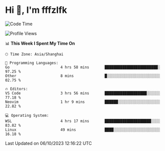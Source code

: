 # Hi 👋, I'm fffzlfk

<!--START_SECTION:waka-->
![Code Time](http://img.shields.io/badge/Code%20Time-472%20hrs%201%20min-blue)

![Profile Views](http://img.shields.io/badge/Profile%20Views-0-blue)

📊 **This Week I Spent My Time On** 

```text
🕑︎ Time Zone: Asia/Shanghai

💬 Programming Languages: 
Go                       4 hrs 58 mins       ████████████████████████░   97.25 % 
Other                    8 mins              █░░░░░░░░░░░░░░░░░░░░░░░░   02.75 % 

🔥 Editors: 
VS Code                  3 hrs 56 mins       ███████████████████░░░░░░   77.18 % 
Neovim                   1 hr 9 mins         ██████░░░░░░░░░░░░░░░░░░░   22.82 % 

💻 Operating System: 
WSL                      4 hrs 17 mins       █████████████████████░░░░   83.82 % 
Linux                    49 mins             ████░░░░░░░░░░░░░░░░░░░░░   16.18 % 
```


 Last Updated on 06/10/2023 12:16:22 UTC
<!--END_SECTION:waka-->
